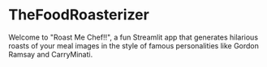 # TheFoodRoasterizer
Welcome to "Roast Me Chef!!", a fun Streamlit app that generates hilarious roasts of your meal images in the style of famous personalities like Gordon Ramsay and CarryMinati.
